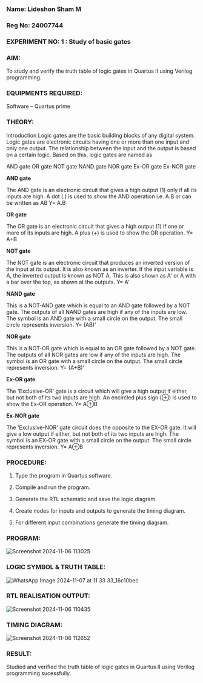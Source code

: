 ### Name: Lideshon Sham M
### Reg No: 24007744
### EXPERIMENT NO: 1 : Study of basic gates

### AIM:

To study and verify the truth table of logic gates in Quartus II using Verilog programming.

### EQUIPMENTS REQUIRED:

Software – Quartus prime 

### THEORY:

Introduction Logic gates are the basic building blocks of any digital system. Logic gates are electronic circuits having one or more than one input and only one output. The relationship between the input and the output is based on a certain logic. Based on this, logic gates are named as

AND gate OR gate NOT gate NAND gate NOR gate Ex-OR gate Ex-NOR gate

**AND gate**

The AND gate is an electronic circuit that gives a high output (1) only if all its inputs are high. A dot (.) is used to show the AND operation i.e. A.B or can be written as AB
Y= A.B

**OR gate** 

The OR gate is an electronic circuit that gives a high output (1) if one or more of its inputs are high. A plus (+) is used to show the OR operation.
Y= A+B

**NOT gate**

The NOT gate is an electronic circuit that produces an inverted version of the input at its output. It is also known as an inverter. If the input variable is A, the inverted output is known as NOT A. This is also shown as A' or A with a bar over the top, as shown at the outputs.
Y= A'

**NAND gate**

This is a NOT-AND gate which is equal to an AND gate followed by a NOT gate. The outputs of all NAND gates are high if any of the inputs are low. The symbol is an AND gate with a small circle on the output. The small circle represents inversion.
Y= (AB)’

**NOR gate**

This is a NOT-OR gate which is equal to an OR gate followed by a NOT gate. The outputs of all NOR gates are low if any of the inputs are high. The symbol is an OR gate with a small circle on the output. The small circle represents inversion.
Y= (A+B)’

**Ex-OR gate**

The 'Exclusive-OR' gate is a circuit which will give a high output if either, but not both of its two inputs are high. An encircled plus sign (⊕) is used to show the Ex-OR operation.
Y= A⊕B

**Ex-NOR gate**

The 'Exclusive-NOR' gate circuit does the opposite to the EX-OR gate. It will give a low output if either, but not both of its two inputs are high. The symbol is an EX-OR gate with a small circle on the output. The small circle represents inversion.
Y= A⊕B

### PROCEDURE: 

1.	Type the program in Quartus software.

2.	Compile and run the program.

3.	Generate the RTL schematic and save the logic diagram.

4.	Create nodes for inputs and outputs to generate the timing diagram.

5.	For different input combinations generate the timing diagram.


### PROGRAM:

 ![Screenshot 2024-11-06 113025](https://github.com/user-attachments/assets/5803b612-3907-4d4a-9478-347dd9ec1e06)

 
### LOGIC SYMBOL & TRUTH TABLE:
![WhatsApp Image 2024-11-07 at 11 33 33_16c10bec](https://github.com/user-attachments/assets/6c3f01ff-e2c0-4f8f-98f1-32ea2613c10b)

### RTL REALISATION OUTPUT: 
![Screenshot 2024-11-06 110435](https://github.com/user-attachments/assets/505fbbf3-8043-4835-9d11-79a702266188)

### TIMING DIAGRAM:
![Screenshot 2024-11-06 112652](https://github.com/user-attachments/assets/13229490-5361-4a0b-8b2a-ce3a6e13c9cf)

### RESULT:
Studied and verified the truth table of logic gates in Quartus II using Verilog programming sucessfully.

